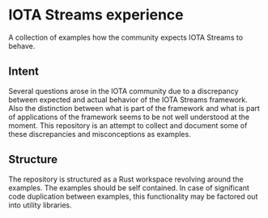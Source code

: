 # IOTA Streams experience
A collection of examples how the community expects IOTA Streams to behave.

## Intent
Several questions arose in the IOTA community due to a discrepancy between expected and actual behavior of the IOTA Streams framework. Also the distinction between what is part of the framework and what is part of applications of the framework seems to be not well understood at the moment. This repository is an attempt to collect and document some of these discrepancies and misconceptions as examples.

## Structure
The repository is structured as a Rust workspace revolving around the examples. The examples should be self contained. In case of significant code duplication between examples, this functionality may be factored out into utility libraries.